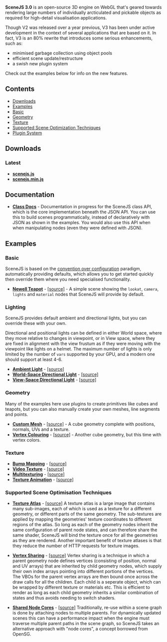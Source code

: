 **SceneJS 3.0** is an open-source 3D engine on WebGL that's geared towards rendering large numbers of individually
arcticulated and pickable objects as required for high-detail visualisation applications.

Though V2 was released over a year previous, V3 has been under active development in the context of several
applications that are based on it. In fact, V3 is an 80% rewrite that introduces some serious enhancements, such
as:

* minimised garbage collection using object pools
* efficient scene update/restructure
* a swish new plugin system

Check out the examples below for info on the new features.

## Contents
* [Downloads]()
* [Examples]()
 * [Basic]()
 * [Geometry]()
 * [Texture]()
 * [Supported Scene Optimization Techniques]()
* [Plugin System]()



## Downloads

### Latest

* **[scenejs.js](http://xeolabs.github.com/scenejs/build/latest/scenejs.js)**
* **[scenejs.min.js](http://xeolabs.github.com/scenejs/build/latest/scenejs.min.js)**

## Documentation

* **[Class Docs](http://xeolabs.github.com/scenejs/docs/index.html)** -
Documentation in progress for the SceneJS class API, which is the core implementation beneath the JSON API. You can use this
to build scenes programmatically, instead of declaratively with JSON as shown in the examples. You would also use this API when
   when manipulating nodes (even they were defined with JSON).

## Examples

### Basic

SceneJS is based on the [convention over configuration](http://en.wikipedia.org/wiki/Convention_over_configuration)
paradigm, automatically providing defaults, which allows you to get started quickly then
override them where you need specialised functionality.

* **[Newell Teapot](http://xeolabs.github.com/scenejs/examples/ex/basic/teapot.html)** - [[source]](examples/ex/basic/teapot.html) -
A simple scene showing the ```lookat```, ```camera```, ```lights``` and ```material``` nodes that SceneJS will
provide by default.


### Lighting
SceneJS provides default ambient and directional lights, but you can override these with your own.

Directional and positional lights can be defined in either World space, where they move relative to changes in viewpoint,
 or in View space, where they are fixed in alignment with the view frustum as if they were moving with the viewpoint like
 lights on a helmet. The maximum number of lights is only limited by the number of ```vars``` supported by your GPU,
 and a modern one should support at least 4-6.

* **[Ambient Light](http://xeolabs.github.com/scenejs/examples/ex/lighting/ambient.html)** - [[source]](examples/ex/lighting/ambient.html)
* **[World-Space Directional Light](http://xeolabs.github.com/scenejs/examples/ex/lighting/directional-world.html)** - [[source]](examples/ex/lighting/directional-world.html)
* **[View-Space Directional Light](http://xeolabs.github.com/scenejs/examples/ex/lighting/directional-view.html)** - [[source]](examples/ex/lighting/directional-view.html)

### Geometry
Many of the examples here use plugins to create primitives like cubes and teapots, but you can also manually
 create your own meshes, line segments and points.
* **[Custom Mesh](http://xeolabs.github.com/scenejs/examples/ex/geometry/geometry-custom.html)** - [[source]](examples/ex/geometry/geometry-custom.html) -
A cube geometry complete with positions, normals, UVs and a texture.
* **[Vertex Colouring](http://xeolabs.github.com/scenejs/examples/ex/geometry/geometry-vertex-colors.html)** - [[source]](examples/ex/geometry/geometry-vertex-colors.html) -
Another cube geometry, but this time with vertex colors.

### Texture

* **[Bump Mapping](http://xeolabs.github.com/scenejs/examples/ex/texture/texture-bump-map.html)** - [[source]](examples/ex/texture/texture-bump-mapp.html)
* **[Video Texture](http://xeolabs.github.com/scenejs/examples/ex/texture/texture-video.html)** - [[source]](examples/ex/texture/texture-video.html)
* **[Multitexturing](http://xeolabs.github.com/scenejs/examples/ex/texture/texture-layers.html)** - [[source]](examples/ex/texture/texture-layers.html)
* **[Texture Animation](http://xeolabs.github.com/scenejs/examples/ex/texture/texture-animation.html)** - [[source]](examples/ex/texture/texture-animation.html)

### Supported Scene Optimisation Techniques

* **[Texture Atlas](http://xeolabs.github.com/scenejs/examples/ex/optimization/texture-atlas.html)** - [[source]](examples/ex/optimization/texture-atlas.html)
 A texture atlas is a large image that contains many sub-images, each of which is used as a texture for a different geometry,
or different parts of the same geometry. The sub-textures are applied by mapping the geometries' texture coordinates to
different regions of the atlas. So long as each of the geometry nodes inherit the same configuration of parent node states,
and can therefore share the same shader, SceneJS will bind the texture once for all the geometries as they are rendered.
Another important benefit of texture atlases is that they reduce the number of HTTP requests for texture images.

* **[Vertex Sharing](http://xeolabs.github.com/scenejs/examples/ex/optimization/geometry-vertex-sharing.html)** - [[source]](examples/ex/optimization/geometry-vertex-sharing.html)
 Vertex sharing is a technique in which a parent geometry node defines vertices (consisting of position, normal and UV arrays)
that are inherited by child geometry nodes, which supply their own index arrays pointing into different portions of the
vertices. The VBOs for the parent vertex arrays are then bound once across the draw calls for all the children. Each child is a seperate object,
which can be wrapped by different texture or materials etc. This is efficient to render as long as each child geometry
inherits a similar combination of states and thus avoids needing to switch shaders.

* **[Shared Node Cores](http://xeolabs.github.com/scenejs/examples/ex/optimization/shared-node-cores.html)** - [[source]](examples/ex/optimization/shared-node-cores.html)
Traditionally, re-use within a scene graph is done by attaching nodes to multiple parents. For dynamically updated
scenes this can have a performance impact when the engine must traverse multiple parent paths in the scene graph,
so SceneJS takes an alternative approach with "node cores", a concept borrowed from OpenSG.

